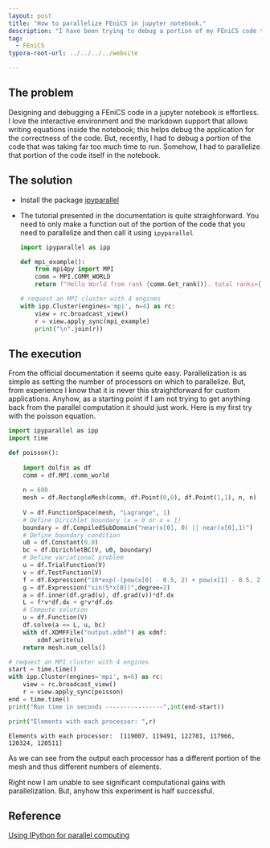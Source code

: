 ```yaml
---
layout: post
title: "How to parallelize FEniCS in jupyter notebook."
description: "I have been trying to debug a portion of my FEniCS code that required parallelization for faster runtime for debugging. Just found out that we can parallelize in jupyter itself 🤯."
tag: 
  - FEniCS
typora-root-url: ../../../../website

---
```


## The problem

Designing and debugging a FEniCS code in a jupyter notebook is effortless. I love the interactive environment and the markdown support that allows writing equations inside the notebook; this helps debug the application for the correctness of the code. But, recently, I had to debug a portion of the code that was taking far too much time to run. Somehow, I had to parallelize that portion of the code itself in the notebook.

## The solution

- Install the package [ipyparallel](https://ipyparallel.readthedocs.io/en/latest/)

- The tutorial presented in the documentation is quite straighforward. You need to only make a function out of the portion of the code that you need to parallelize and  then call it using `ipyparallel`

  ```python
  import ipyparallel as ipp
  
  def mpi_example():
      from mpi4py import MPI
      comm = MPI.COMM_WORLD
      return f"Hello World from rank {comm.Get_rank()}. total ranks={comm.Get_size()}"
  
  # request an MPI cluster with 4 engines
  with ipp.Cluster(engines='mpi', n=4) as rc:
      view = rc.broadcast_view()
      r = view.apply_sync(mpi_example)
      print("\n".join(r))
  ```

## The execution

From the official documentation it seems quite easy. Parallelization is as simple as setting the number of processors on which to parallelize. But, from experience I know that it is never this straightforward for custom applications. Anyhow, as a starting point if I am not trying to get anything back from the parallel computation it should just work. Here is my first try with the poisson equation.

```python
import ipyparallel as ipp
import time
```
```python
def poisson():
    
    import dolfin as df    
    comm = df.MPI.comm_world
    
    n = 600
    mesh = df.RectangleMesh(comm, df.Point(0,0), df.Point(1,1), n, n)
    
    V = df.FunctionSpace(mesh, "Lagrange", 1)
    # Define Dirichlet boundary (x = 0 or x = 1)
    boundary = df.CompiledSubDomain("near(x[0], 0) || near(x[0],1)")
    # Define boundary condition
    u0 = df.Constant(0.0)
    bc = df.DirichletBC(V, u0, boundary)
    # Define variational problem
    u = df.TrialFunction(V)
    v = df.TestFunction(V)
    f = df.Expression("10*exp(-(pow(x[0] - 0.5, 2) + pow(x[1] - 0.5, 2)) / 0.02)",degree = 2)
    g = df.Expression("sin(5*x[0])",degree=2)
    a = df.inner(df.grad(u), df.grad(v))*df.dx
    L = f*v*df.dx + g*v*df.ds
    # Compute solution
    u = df.Function(V)
    df.solve(a == L, u, bc)
    with df.XDMFFile("output.xdmf") as xdmf:
        xdmf.write(u)
    return mesh.num_cells()
```
```python
# request an MPI cluster with 4 engines
start = time.time()
with ipp.Cluster(engines='mpi', n=6) as rc:
    view = rc.broadcast_view()
    r = view.apply_sync(poisson)
end = time.time()
print("Run time in seconds ----------------",int(end-start))
```
```python
print("Elements with each processor: ",r)
```
``` 
Elements with each processor:  [119007, 119491, 122701, 117966, 120324, 120511]
```
As we can see from the output each processor has a different portion of the mesh and thus different numbers of elements. 

Right now I am unable to see significant computational gains with parallelization. But, anyhow this experiment is half successful.

## Reference

[Using IPython for parallel computing](https://ipyparallel.readthedocs.io/en/latest/)